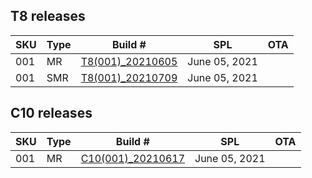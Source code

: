 ## T8 releases

| SKU | Type | Build # | SPL | OTA |
|-|-|-|-|-|
| 001 | MR | [T8(001)_20210605](/security/releases/t8/t8-001_20210605) | June 05, 2021 | [<i class="fas fa-cloud-download-alt"></i>](https://socialmobiletel.sharepoint.com/:u:/s/RhinoResourceCentre/EWjsZhCAAh5Psd3Jua4uNTcB55n-ToyWsePFpBzeLc9qAw?e=f91GLg) |
| 001 | SMR | [T8(001)_20210709](/security/releases/t8/t8-001_20210709) | June 05, 2021 | [<i class="fas fa-cloud-download-alt"></i>](https://socialmobiletel.sharepoint.com/:u:/s/RhinoResourceCentre/EbOx_g0sOsdGnXdRGZ-iXvcBKmQVzQZeHQ0glyvZ7UELBQ?e=xem1fc) |

## C10 releases

| SKU | Type | Build # | SPL | OTA |
|-|-|-|-|-|
| 001 | MR | [C10(001)_20210617](/security/releases/c10/c10-001_20210617) | June 05, 2021 | [<i class="fas fa-cloud-download-alt"></i>](https://socialmobiletel.sharepoint.com/:u:/s/RhinoResourceCentre/EZW86mn6lClHkQ60baScREcBnw_foMIP46wCY2361QQ_-Q?e=dUZXDn) |
